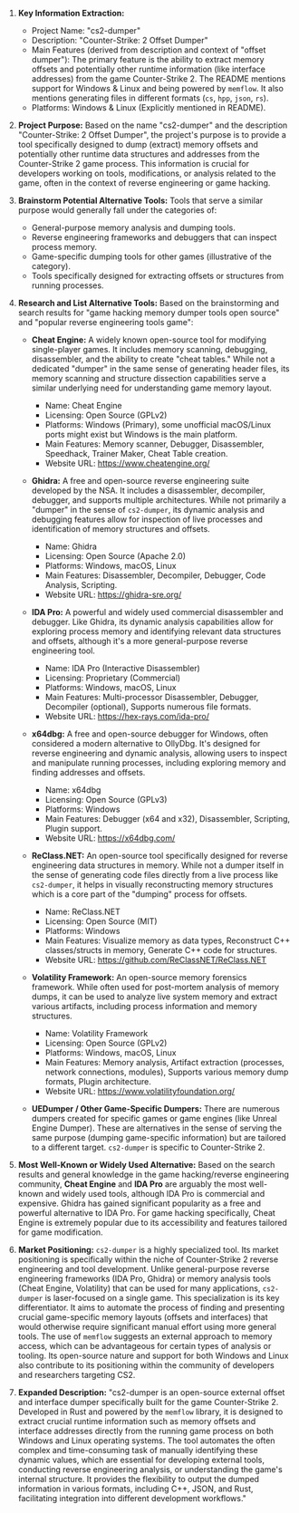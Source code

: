 1.  **Key Information Extraction:**
    *   Project Name: "cs2-dumper"
    *   Description: "Counter-Strike: 2 Offset Dumper"
    *   Main Features (derived from description and context of "offset dumper"): The primary feature is the ability to extract memory offsets and potentially other runtime information (like interface addresses) from the game Counter-Strike 2. The README mentions support for Windows & Linux and being powered by `memflow`. It also mentions generating files in different formats (`cs`, `hpp`, `json`, `rs`).
    *   Platforms: Windows & Linux (Explicitly mentioned in README).

2.  **Project Purpose:**
    Based on the name "cs2-dumper" and the description "Counter-Strike: 2 Offset Dumper", the project's purpose is to provide a tool specifically designed to dump (extract) memory offsets and potentially other runtime data structures and addresses from the Counter-Strike 2 game process. This information is crucial for developers working on tools, modifications, or analysis related to the game, often in the context of reverse engineering or game hacking.

3.  **Brainstorm Potential Alternative Tools:**
    Tools that serve a similar purpose would generally fall under the categories of:
    *   General-purpose memory analysis and dumping tools.
    *   Reverse engineering frameworks and debuggers that can inspect process memory.
    *   Game-specific dumping tools for other games (illustrative of the category).
    *   Tools specifically designed for extracting offsets or structures from running processes.

4.  **Research and List Alternative Tools:**
    Based on the brainstorming and search results for "game hacking memory dumper tools open source" and "popular reverse engineering tools game":

    *   **Cheat Engine:** A widely known open-source tool for modifying single-player games. It includes memory scanning, debugging, disassembler, and the ability to create "cheat tables." While not a dedicated "dumper" in the same sense of generating header files, its memory scanning and structure dissection capabilities serve a similar underlying need for understanding game memory layout.
        *   Name: Cheat Engine
        *   Licensing: Open Source (GPLv2)
        *   Platforms: Windows (Primary), some unofficial macOS/Linux ports might exist but Windows is the main platform.
        *   Main Features: Memory scanner, Debugger, Disassembler, Speedhack, Trainer Maker, Cheat Table creation.
        *   Website URL: https://www.cheatengine.org/

    *   **Ghidra:** A free and open-source reverse engineering suite developed by the NSA. It includes a disassembler, decompiler, debugger, and supports multiple architectures. While not primarily a "dumper" in the sense of `cs2-dumper`, its dynamic analysis and debugging features allow for inspection of live processes and identification of memory structures and offsets.
        *   Name: Ghidra
        *   Licensing: Open Source (Apache 2.0)
        *   Platforms: Windows, macOS, Linux
        *   Main Features: Disassembler, Decompiler, Debugger, Code Analysis, Scripting.
        *   Website URL: https://ghidra-sre.org/

    *   **IDA Pro:** A powerful and widely used commercial disassembler and debugger. Like Ghidra, its dynamic analysis capabilities allow for exploring process memory and identifying relevant data structures and offsets, although it's a more general-purpose reverse engineering tool.
        *   Name: IDA Pro (Interactive Disassembler)
        *   Licensing: Proprietary (Commercial)
        *   Platforms: Windows, macOS, Linux
        *   Main Features: Multi-processor Disassembler, Debugger, Decompiler (optional), Supports numerous file formats.
        *   Website URL: https://hex-rays.com/ida-pro/

    *   **x64dbg:** A free and open-source debugger for Windows, often considered a modern alternative to OllyDbg. It's designed for reverse engineering and dynamic analysis, allowing users to inspect and manipulate running processes, including exploring memory and finding addresses and offsets.
        *   Name: x64dbg
        *   Licensing: Open Source (GPLv3)
        *   Platforms: Windows
        *   Main Features: Debugger (x64 and x32), Disassembler, Scripting, Plugin support.
        *   Website URL: https://x64dbg.com/

    *   **ReClass.NET:** An open-source tool specifically designed for reverse engineering data structures in memory. While not a dumper itself in the sense of generating code files directly from a live process like `cs2-dumper`, it helps in visually reconstructing memory structures which is a core part of the "dumping" process for offsets.
        *   Name: ReClass.NET
        *   Licensing: Open Source (MIT)
        *   Platforms: Windows
        *   Main Features: Visualize memory as data types, Reconstruct C++ classes/structs in memory, Generate C++ code for structures.
        *   Website URL: https://github.com/ReClassNET/ReClass.NET

    *   **Volatility Framework:** An open-source memory forensics framework. While often used for post-mortem analysis of memory dumps, it can be used to analyze live system memory and extract various artifacts, including process information and memory structures.
        *   Name: Volatility Framework
        *   Licensing: Open Source (GPLv2)
        *   Platforms: Windows, macOS, Linux
        *   Main Features: Memory analysis, Artifact extraction (processes, network connections, modules), Supports various memory dump formats, Plugin architecture.
        *   Website URL: https://www.volatilityfoundation.org/

    *   **UEDumper / Other Game-Specific Dumpers:** There are numerous dumpers created for specific games or game engines (like Unreal Engine Dumper). These are alternatives in the sense of serving the same purpose (dumping game-specific information) but are tailored to a different target. `cs2-dumper` is specific to Counter-Strike 2.

5.  **Most Well-Known or Widely Used Alternative:**
    Based on the search results and general knowledge in the game hacking/reverse engineering community, **Cheat Engine** and **IDA Pro** are arguably the most well-known and widely used tools, although IDA Pro is commercial and expensive. Ghidra has gained significant popularity as a free and powerful alternative to IDA Pro. For game hacking specifically, Cheat Engine is extremely popular due to its accessibility and features tailored for game modification.

6.  **Market Positioning:**
    `cs2-dumper` is a highly specialized tool. Its market positioning is specifically within the niche of Counter-Strike 2 reverse engineering and tool development. Unlike general-purpose reverse engineering frameworks (IDA Pro, Ghidra) or memory analysis tools (Cheat Engine, Volatility) that can be used for many applications, `cs2-dumper` is laser-focused on a single game. This specialization is its key differentiator. It aims to automate the process of finding and presenting crucial game-specific memory layouts (offsets and interfaces) that would otherwise require significant manual effort using more general tools. The use of `memflow` suggests an external approach to memory access, which can be advantageous for certain types of analysis or tooling. Its open-source nature and support for both Windows and Linux also contribute to its positioning within the community of developers and researchers targeting CS2.

7.  **Expanded Description:**
    "cs2-dumper is an open-source external offset and interface dumper specifically built for the game Counter-Strike 2. Developed in Rust and powered by the `memflow` library, it is designed to extract crucial runtime information such as memory offsets and interface addresses directly from the running game process on both Windows and Linux operating systems. The tool automates the often complex and time-consuming task of manually identifying these dynamic values, which are essential for developing external tools, conducting reverse engineering analysis, or understanding the game's internal structure. It provides the flexibility to output the dumped information in various formats, including C++, JSON, and Rust, facilitating integration into different development workflows."